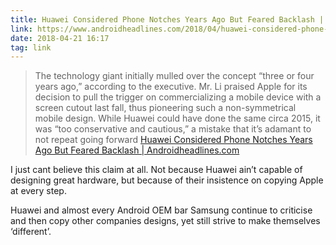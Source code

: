 ```yaml
---
title: Huawei Considered Phone Notches Years Ago But Feared Backlash | Androidheadlines.com
link: https://www.androidheadlines.com/2018/04/huawei-considered-phone-notches-years-ago-but-feared-backlash.html
date: 2018-04-21 16:17
tag: link
---
```

> The technology giant initially mulled over the concept “three or four years ago,” according to the executive. Mr. Li praised Apple for its decision to pull the trigger on commercializing a mobile device with a screen cutout last fall, thus pioneering such a non-symmetrical mobile design. While Huawei could have done the same circa 2015, it was “too conservative and cautious,” a mistake that it’s adamant to not repeat going forward
[Huawei Considered Phone Notches Years Ago But Feared Backlash | Androidheadlines.com](https://www.androidheadlines.com/2018/04/huawei-considered-phone-notches-years-ago-but-feared-backlash.html?utm_source=dlvr.it&utm_medium=twitter)

I just cant believe this claim at all. Not because Huawei ain’t capable of designing great hardware, but because of their insistence on copying Apple at every step.

Huawei and almost every Android OEM bar Samsung continue to criticise and then copy other companies designs, yet still strive to make themselves ‘different’.  
